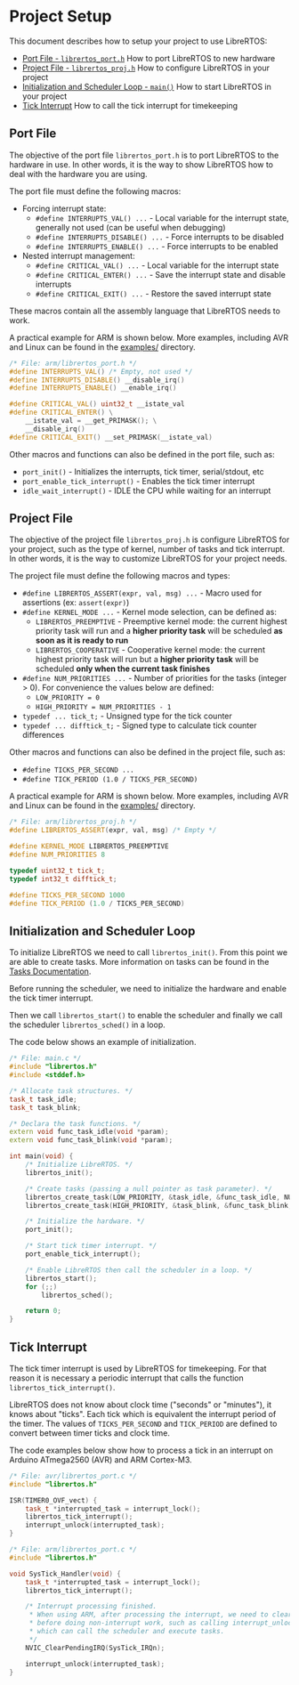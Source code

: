 # Project Setup

This document describes how to setup your project to use LibreRTOS:

- [Port File - `librertos_port.h`](Project-Setup#port-file)
  How to port LibreRTOS to new hardware
- [Project File - `librertos_proj.h`](Project-Setup#project-file)
  How to configure LibreRTOS in your project
- [Initialization and Scheduler Loop - `main()`](Project-Setup#initialization-and-scheduler-loop)
  How to start LibreRTOS in your project
- [Tick Interrupt](Project-Setup#tick-interrupt)
  How to call the tick interrupt for timekeeping

## Port File

The objective of the port file `librertos_port.h` is to port LibreRTOS to the
hardware in use. In other words, it is the way to show LibreRTOS how to deal
with the hardware you are using.

The port file must define the following macros:

- Forcing interrupt state:
  - `#define INTERRUPTS_VAL() ...` - Local variable for the interrupt state,
    generally not used (can be useful when debugging)
  - `#define INTERRUPTS_DISABLE() ...` - Force interrupts to be disabled
  - `#define INTERRUPTS_ENABLE() ...` - Force interrupts to be enabled
- Nested interrupt management:
  - `#define CRITICAL_VAL() ...` - Local variable for the interrupt state
  - `#define CRITICAL_ENTER() ...` - Save the interrupt state and disable interrupts
  - `#define CRITICAL_EXIT() ...` - Restore the saved interrupt state

These macros contain all the assembly language that LibreRTOS needs to work.

A practical example for ARM is shown below. More examples, including AVR and
Linux can be found in the [examples/](../examples/) directory.

```cpp
/* File: arm/librertos_port.h */
#define INTERRUPTS_VAL() /* Empty, not used */
#define INTERRUPTS_DISABLE() __disable_irq()
#define INTERRUPTS_ENABLE() __enable_irq()

#define CRITICAL_VAL() uint32_t __istate_val
#define CRITICAL_ENTER() \
    __istate_val = __get_PRIMASK(); \
    __disable_irq()
#define CRITICAL_EXIT() __set_PRIMASK(__istate_val)
```

Other macros and functions can also be defined in the port file, such as:

- `port_init()` - Initializes the interrupts, tick timer, serial/stdout, etc
- `port_enable_tick_interrupt()` - Enables the tick timer interrupt
- `idle_wait_interrupt()` - IDLE the CPU while waiting for an interrupt

## Project File

The objective of the project file `librertos_proj.h` is configure LibreRTOS
for your project, such as the type of kernel, number of tasks and tick interrupt.
In other words, it is the way to customize LibreRTOS for your project needs.

The project file must define the following macros and types:

- `#define LIBRERTOS_ASSERT(expr, val, msg) ...` - Macro used for assertions
  (ex: `assert(expr)`)
- `#define KERNEL_MODE ...` - Kernel mode selection, can be defined as:
  - `LIBRERTOS_PREEMPTIVE` - Preemptive kernel mode: the current highest priority
    task will run and a **higher priority task** will be scheduled
    **as soon as it is ready to run**
  - `LIBRERTOS_COOPERATIVE` - Cooperative kernel mode: the current highest priority
    task will run but a **higher priority task** will be scheduled
    **only when the current task finishes**
- `#define NUM_PRIORITIES ...` - Number of priorities for the tasks (integer > 0).
  For convenience the values below are defined:
  - `LOW_PRIORITY = 0`
  - `HIGH_PRIORITY = NUM_PRIORITIES - 1`
- `typedef ... tick_t;` - Unsigned type for the tick counter
- `typedef ... difftick_t;` - Signed type to calculate tick counter differences

Other macros and functions can also be defined in the project file, such as:

- `#define TICKS_PER_SECOND ...`
- `#define TICK_PERIOD (1.0 / TICKS_PER_SECOND)`

A practical example for ARM is shown below. More examples, including AVR and
Linux can be found in the [examples/](../examples/) directory.

```cpp
/* File: arm/librertos_proj.h */
#define LIBRERTOS_ASSERT(expr, val, msg) /* Empty */

#define KERNEL_MODE LIBRERTOS_PREEMPTIVE
#define NUM_PRIORITIES 8

typedef uint32_t tick_t;
typedef int32_t difftick_t;

#define TICKS_PER_SECOND 1000
#define TICK_PERIOD (1.0 / TICKS_PER_SECOND)
```

## Initialization and Scheduler Loop

To initialize LibreRTOS we need to call `librertos_init()`.
From this point we are able to create tasks.
More information on tasks can be found in the [Tasks Documentation](Tasks).

Before running the scheduler, we need to initialize the hardware and enable
the tick timer interrupt.

Then we call `librertos_start()` to enable the scheduler and finally
we call the scheduler `librertos_sched()` in a loop.

The code below shows an example of initialization.

```cpp
/* File: main.c */
#include "librertos.h"
#include <stddef.h>

/* Allocate task structures. */
task_t task_idle;
task_t task_blink;

/* Declara the task functions. */
extern void func_task_idle(void *param);
extern void func_task_blink(void *param);

int main(void) {
    /* Initialize LibreRTOS. */
    librertos_init();

    /* Create tasks (passing a null pointer as task parameter). */
    librertos_create_task(LOW_PRIORITY, &task_idle, &func_task_idle, NULL);
    librertos_create_task(HIGH_PRIORITY, &task_blink, &func_task_blink, NULL);

    /* Initialize the hardware. */
    port_init();

    /* Start tick timer interrupt. */
    port_enable_tick_interrupt();

    /* Enable LibreRTOS then call the scheduler in a loop. */
    librertos_start();
    for (;;)
        librertos_sched();

    return 0;
}
```

## Tick Interrupt

The tick timer interrupt is used by LibreRTOS for timekeeping.
For that reason it is necessary a periodic interrupt that calls the function
`librertos_tick_interrupt()`.

LibreRTOS does not know about clock time ("seconds" or "minutes"), it knows
about "ticks". Each tick which is equivalent the interrupt period of the
timer. The values of `TICKS_PER_SECOND` and `TICK_PERIOD` are defined to
convert between timer ticks and clock time.

The code examples below show how to process a tick in an interrupt on
Arduino ATmega2560 (AVR) and ARM Cortex-M3.

```cpp
/* File: avr/librertos_port.c */
#include "librertos.h"

ISR(TIMER0_OVF_vect) {
    task_t *interrupted_task = interrupt_lock();
    librertos_tick_interrupt();
    interrupt_unlock(interrupted_task);
}
```

```cpp
/* File: arm/librertos_port.c */
#include "librertos.h"

void SysTick_Handler(void) {
    task_t *interrupted_task = interrupt_lock();
    librertos_tick_interrupt();

    /* Interrupt processing finished.
     * When using ARM, after processing the interrupt, we need to clear it
     * before doing non-interrupt work, such as calling interrupt_unlock(),
     * which can call the scheduler and execute tasks.
     */
    NVIC_ClearPendingIRQ(SysTick_IRQn);

    interrupt_unlock(interrupted_task);
}
```
